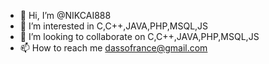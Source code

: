 - 👋 Hi, I’m @NIKCAI888
- 👀 I’m interested in C,C++,JAVA,PHP,MSQL,JS
- 💞️ I’m looking to collaborate on C,C++,JAVA,PHP,MSQL,JS
- 📫 How to reach me dassofrance@gmail.com

<!---
NIKCAI888/NIKCAI888 is a ✨ special ✨ repository because its `README.md` (this file) appears on your GitHub profile.
You can click the Preview link to take a look at your changes.
--->
